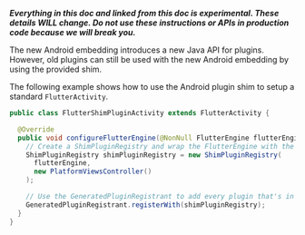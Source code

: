 _**Everything in this doc and linked from this doc is experimental. These details WILL change. Do not use these instructions or APIs in production code because we will break you.**_

The new Android embedding introduces a new Java API for plugins. However, old plugins can still be used with the new Android embedding by using the provided shim.

The following example shows how to use the Android plugin shim to setup a standard `FlutterActivity`.

```java
public class FlutterShimPluginActivity extends FlutterActivity {

  @Override
  public void configureFlutterEngine(@NonNull FlutterEngine flutterEngine) {
    // Create a ShimPluginRegistry and wrap the FlutterEngine with the shim.
    ShimPluginRegistry shimPluginRegistry = new ShimPluginRegistry(
      flutterEngine, 
      new PlatformViewsController()
    );

    // Use the GeneratedPluginRegistrant to add every plugin that's in the pubspec.
    GeneratedPluginRegistrant.registerWith(shimPluginRegistry);
  }
}
```